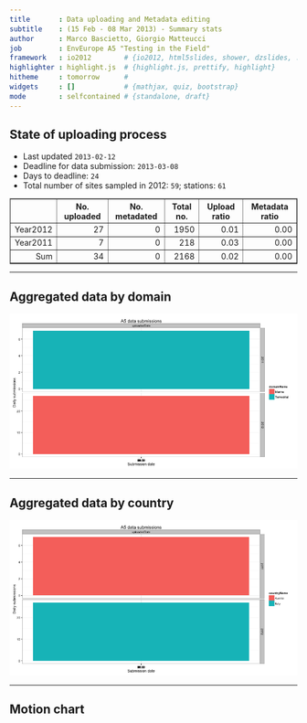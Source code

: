 ```yaml
---
title       : Data uploading and Metadata editing
subtitle    : (15 Feb - 08 Mar 2013) - Summary stats
author      : Marco Bascietto, Giorgio Matteucci
job         : EnvEurope A5 "Testing in the Field"
framework   : io2012        # {io2012, html5slides, shower, dzslides, ...}
highlighter : highlight.js  # {highlight.js, prettify, highlight}
hitheme     : tomorrow      # 
widgets     : []            # {mathjax, quiz, bootstrap}
mode        : selfcontained # {standalone, draft}
---
```













## State of uploading process

* Last updated ``2013-02-12``
* Deadline for data submission: `2013-03-08`
* Days to deadline: ``24``
* Total number of sites sampled in 2012: ``59``; stations: ``61``


<!-- html table generated in R 2.15.2 by xtable 1.7-0 package -->
<!-- Tue Feb 12 15:11:25 2013 -->
<TABLE border=1>
<TR> <TH>  </TH> <TH> No. uploaded </TH> <TH> No. metadated </TH> <TH> Total no. </TH> <TH> Upload ratio </TH> <TH> Metadata ratio </TH>  </TR>
  <TR> <TD align="right"> Year2012 </TD> <TD align="right">  27 </TD> <TD align="right">   0 </TD> <TD align="right"> 1950 </TD> <TD align="right"> 0.01 </TD> <TD align="right"> 0.00 </TD> </TR>
  <TR> <TD align="right"> Year2011 </TD> <TD align="right">   7 </TD> <TD align="right">   0 </TD> <TD align="right"> 218 </TD> <TD align="right"> 0.03 </TD> <TD align="right"> 0.00 </TD> </TR>
  <TR> <TD align="right"> Sum </TD> <TD align="right">  34 </TD> <TD align="right">   0 </TD> <TD align="right"> 2168 </TD> <TD align="right"> 0.02 </TD> <TD align="right"> 0.00 </TD> </TR>
   </TABLE>





---

## Aggregated data by domain

![plot of chunk aggrDataByDomain](figure/A5DAMU-1aggrDataByDomain.png) 


---

## Aggregated data by country

![plot of chunk aggrDatabyCountry](figure/A5DAMU-1aggrDatabyCountry.png) 



---

## Motion chart

<!-- MotionChart generated in R 2.15.2 by googleVis 0.3.3 package -->
<!-- Tue Feb 12 15:11:26 2013 -->


<!-- jsHeader -->
<script type="text/javascript" src="http://www.google.com/jsapi">
</script>
<script type="text/javascript">
 
// jsData 
function gvisDataMotionChartID20914bd7b078 ()
{
  var data = new google.visualization.DataTable();
  var datajson =
[
 [
 "Italy",
new Date(2013,1,12),
"uploadedDate",
"2012",
27,
"Marine" 
],
[
 "Austria",
new Date(2013,1,12),
"uploadedDate",
"2011",
7,
"Terrestrial" 
] 
];
data.addColumn('string','action');
data.addColumn('date','submissionDate');
data.addColumn('string','year');
data.addColumn('string','parameterNum');
data.addColumn('number','countryName');
data.addColumn('string','domainName');
data.addRows(datajson);
return(data);
}
 
// jsDrawChart
function drawChartMotionChartID20914bd7b078() {
  var data = gvisDataMotionChartID20914bd7b078();
  var options = {};
options["width"] =    600;
options["height"] =    500;

     var chart = new google.visualization.MotionChart(
       document.getElementById('MotionChartID20914bd7b078')
     );
     chart.draw(data,options);
    

}
  
 
// jsDisplayChart 
function displayChartMotionChartID20914bd7b078()
{
  google.load("visualization", "1", { packages:["motionchart"] }); 
  google.setOnLoadCallback(drawChartMotionChartID20914bd7b078);
}
 
// jsChart 
displayChartMotionChartID20914bd7b078()
 
<!-- jsFooter -->  
//-->
</script>
 
<!-- divChart -->
  
<div id="MotionChartID20914bd7b078"
  style="width: 600px; height: 500px;">
</div>







